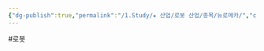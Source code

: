 ```yaml
---
{"dg-publish":true,"permalink":"/1.Study/★ 산업/로봇 산업/종목/뉴로메카/","created":"2024-11-20T21:02:28.066+09:00","updated":"2025-06-03T20:07:20.199+09:00"}
---
```


#로봇